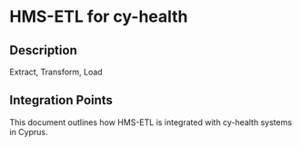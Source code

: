 # HMS-ETL for cy-health

## Description

Extract, Transform, Load

## Integration Points

This document outlines how HMS-ETL is integrated with cy-health systems in Cyprus.
